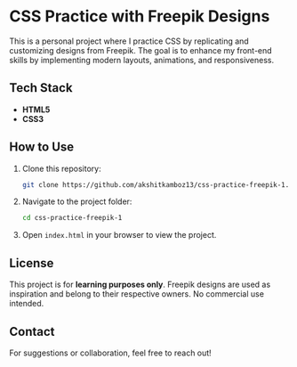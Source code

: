 # CSS Practice with Freepik Designs

This is a personal project where I practice CSS by replicating and customizing designs from Freepik. The goal is to enhance my front-end skills by implementing modern layouts, animations, and responsiveness.

## Tech Stack
- **HTML5**
- **CSS3**

## How to Use
1. Clone this repository:
   ```sh
   git clone https://github.com/akshitkamboz13/css-practice-freepik-1.git
   ```
2. Navigate to the project folder:
   ```sh
   cd css-practice-freepik-1
   ```
3. Open `index.html` in your browser to view the project.

## License
This project is for **learning purposes only**. Freepik designs are used as inspiration and belong to their respective owners. No commercial use intended.

## Contact
For suggestions or collaboration, feel free to reach out!


